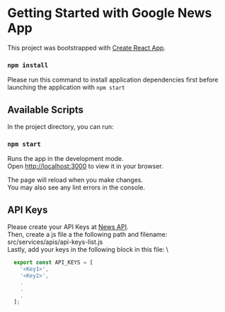 # Getting Started with Google News App

This project was bootstrapped with [Create React App](https://github.com/facebook/create-react-app).

### `npm install`

Please run this command to install application dependencies first before launching the application with `npm start`

## Available Scripts

In the project directory, you can run:

### `npm start`

Runs the app in the development mode.\
Open [http://localhost:3000](http://localhost:3000) to view it in your browser.

The page will reload when you make changes.\
You may also see any lint errors in the console.

## API Keys

Please create your API Keys at [News API](https://newsapi.org/register).\
Then, create a js file a the following path and filename: src/services/apis/api-keys-list.js \
Lastly, add your keys in the following block in this file: \

```js
  export const API_KEYS = [
    '<Key1>',
    '<Key2>',
    .
    .
    .
  ];
```
